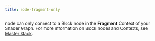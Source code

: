 ```yaml
---
title: node-fragment-only
---
```


node can only connect to a Block node in the **Fragment** Context of your Shader Graph. For more information on Block nodes and Contexts, see [Master Stack](Master-Stack.md).
